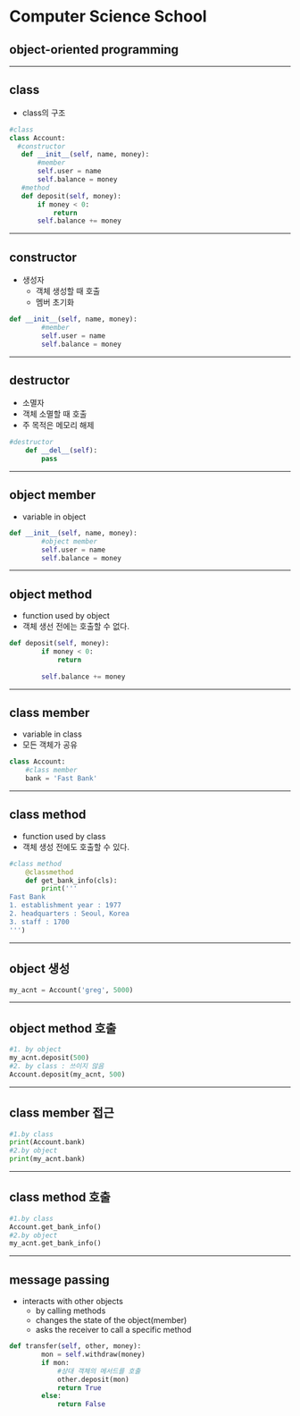 # Computer Science School
## object-oriented programming

---

## class
 - class의 구조
 ```python
 #class
class Account:
   #constructor
    def __init__(self, name, money):
        #member
        self.user = name
        self.balance = money
    #method 
    def deposit(self, money):
        if money < 0:
            return
        self.balance += money
 ```
---

## constructor
  - 생성자 
    - 객체 생성할 때 호출
    - 멤버 초기화
```python
def __init__(self, name, money):
        #member
        self.user = name
        self.balance = money
```
---

##  destructor
  - 소멸자
  - 객체 소멸할 때 호출
  - 주 목적은 메모리 해제
```python
#destructor
    def __del__(self):
        pass
```
---

## object member
  - variable in object
```python
def __init__(self, name, money):
        #object member
        self.user = name
        self.balance = money
```
---

## object method
  - function used by object
  - 객체 생선 전에는 호출할 수 없다.
```python
def deposit(self, money):
        if money < 0:
            return
        
        self.balance += money
```
---

## class member
  - variable in class
  - 모든 객체가 공유
```python
class Account:
    #class member
    bank = 'Fast Bank'
```
---

## class method
  - function used by class
  - 객체 생성 전에도 호출할 수 있다.
```python
#class method
    @classmethod
    def get_bank_info(cls):
        print('''
Fast Bank
1. establishment year : 1977
2. headquarters : Seoul, Korea
3. staff : 1700
''')
```
---

## object 생성
```python
my_acnt = Account('greg', 5000)
```
---

## object method 호출
```python
#1. by object
my_acnt.deposit(500)
#2. by class : 쓰이지 않음
Account.deposit(my_acnt, 500)
```
---

## class member 접근
```python
#1.by class 
print(Account.bank)    
#2.by object
print(my_acnt.bank)
```
---

## class method 호출
```python
#1.by class
Account.get_bank_info()
#2.by object
my_acnt.get_bank_info()
```
---

## message passing
  - interacts with other objects
    - by calling methods
    - changes the state of the object(member)
    - asks the receiver to call a specific method
```python
def transfer(self, other, money):
        mon = self.withdraw(money)
        if mon:
            #상대 객체의 메서드를 호출
            other.deposit(mon)
            return True
        else:
            return False
```